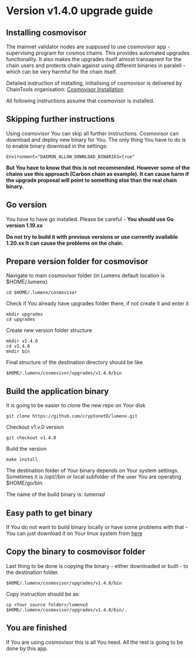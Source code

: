 # Version v1.4.0 upgrade guide

## Installing cosmovisor

The mainnet validator nodes are supposed to use cosmovisor app - supervising program for cosmos chains. This provides automated upgrades functionality. It also makes the upgrades itself almost transaprent for the chain users and protects chain against using different binaries in paralell - which can be very harmful for the chain itself.

Detailed instruction of installing, initialising of cosmovisor is delivered by ChainTools organisation: [Cosmovisor Installation](https://docs.chaintools.tech/home/guides/installation-guides/install-cosmovisor)

All following instructions assume that cosmovisor is installed.

## Skipping further instructions

Using cosmovisor You can skip all further instructions. Cosmovisor can download and deploy new binary for You. The only thing You have to do is to enable binary download in the settings:

    Environment="DAEMON_ALLOW_DOWNLOAD_BINARIES=true"

**But You have to know that this is not recommended. However some of the chains use this approach (Carbon chain as example). It can cause harm if the upgrade proposal will point to something else than the real chain binary.**

## Go version

You have to have go installed. Please be careful - **You should use Go version 1.19.xx**

**Do not try to build it with previous versions or use currently available 1.20.xx It can cause the problems on the chain.**

## Prepare version folder for cosmovisor

Navigate to main cosmovisor folder (in Lumenx default location is $HOME/.lumenx)

    cd $HOME/.lumenx/cosmovisor

Check if You already have upgrades folder there, if not create it and enter it

    mkdir upgrades
    cd upgrades

Create new version folder structure

    mkdir v1.4.0
    cd v1.4.0
    mkdir bin

Final structure of the destination directory should be like

    $HOME/.lumenx/cosmovisor/upgrades/v1.4.0/bin

## Build the application binary

It is going to be easier to clone the new repo on Your disk

    git clone https://github.com/cryptonetD/lumenx.git

Checkout v1.v.0 version

    git checkout v1.4.0

Build the version

    make install

The destination folder of Your binary depends on Your system settings. Sometimes it is /opt/<go-version>/bin or local subfolder of the user You are operating $HOME/go/bin

The name of the build binary is: *lumenxd*

## Easy path to get binary

If You do not want to build binary locally or have some problems with that - You can just download it on Your linux system from [here](https://github.com/cryptonetD/lumenx/releases/download/v1.4.0/lumenxd)

## Copy the binary to cosmovisor folder

Last thing to be done is copying the binary - either downloaded or built - to the destination folder.

    $HOME/.lumenx/cosmovisor/upgrades/v1.4.0/bin

Copy instruction should be as:

    cp <Your source folder>/lumenxd $HOME/.lumenx/cosmovisor/upgrades/v1.4.0/bin/.

## You are finished

If You are using cosmovisor this is all You need. All the rest is going to be done by this app.